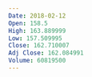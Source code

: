 ```yaml
---
Date: 2018-02-12
Open: 158.5
High: 163.889999
Low: 157.509995
Close: 162.710007
Adj Close: 162.084991
Volume: 60819500
---
```

